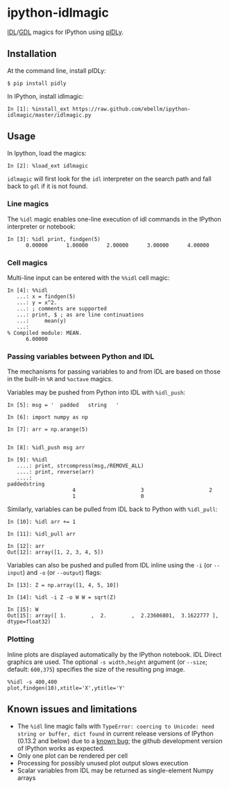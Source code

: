 ipython-idlmagic
================

[IDL](http://www.exelisvis.com/ProductsServices/IDL.aspx)/[GDL](http://gnudatalanguage.sourceforge.net/) magics for IPython using [pIDLy](https://github.com/anthonyjsmith/pIDLy).

## Installation

At the command line, install pIDLy:

    $ pip install pidly

In IPython, install idlmagic:

    In [1]: %install_ext https://raw.github.com/ebellm/ipython-idlmagic/master/idlmagic.py
    
## Usage

In Ipython, load the magics:

    In [2]: %load_ext idlmagic
   
`idlmagic` will first look for the `idl` interpreter on the search path and fall back to `gdl` if it is not found.

### Line magics

The `%idl` magic enables one-line execution of idl commands in the IPython interpreter or notebook:

```
In [3]: %idl print, findgen(5)
      0.00000      1.00000      2.00000      3.00000      4.00000
```

### Cell magics

Multi-line input can be entered with the `%%idl` cell magic:

```
In [4]: %%idl
   ...: x = findgen(5)
   ...: y = x^2.
   ...: ; comments are supported
   ...: print, $ ; as are line continuations
   ...:     mean(y)
   ...:
% Compiled module: MEAN.
      6.00000
```

### Passing variables between Python and IDL

The mechanisms for passing variables to and from IDL are based on those in the built-in `%R` and `%octave` magics.

Variables may be pushed from Python into IDL with `%idl_push`:

```
In [5]: msg = '  padded   string   '

In [6]: import numpy as np

In [7]: arr = np.arange(5)


In [8]: %idl_push msg arr

In [9]: %%idl
   ....: print, strcompress(msg,/REMOVE_ALL)
   ....: print, reverse(arr)
   ....:
paddedstring
                     4                     3                     2
                     1                     0
```

Similarly, variables can be pulled from IDL back to Python with `%idl_pull`:

```
In [10]: %idl arr += 1

In [11]: %idl_pull arr

In [12]: arr
Out[12]: array([1, 2, 3, 4, 5])
```

Variables can also be pushed and pulled from IDL inline using the `-i` (or ``--input``) and `-o` (or `--output`) flags:

```
In [13]: Z = np.array([1, 4, 5, 10])

In [14]: %idl -i Z -o W W = sqrt(Z)

In [15]: W
Out[15]: array([ 1.        ,  2.        ,  2.23606801,  3.1622777 ], dtype=float32)
```

### Plotting

Inline plots are displayed automatically by the IPython notebook.  IDL Direct graphics are used.  The optional `-s width,height` argument (or `--size`; default: `600,375`) specifies the size of the resulting png image.

```
%%idl -s 400,400
plot,findgen(10),xtitle='X',ytitle='Y'
```


## Known issues and limitations

* The `%idl` line magic fails with `TypeError: coercing to Unicode: need string or buffer, dict found` in current release versions of IPython (0.13.2 and below) due to a [known bug](http://stackoverflow.com/questions/14574434/unicode-error-with-ipython-rmagic-r-seems-to-work-but-not-r-fully); the github development version of IPython works as expected.
* Only one plot can be rendered per cell
* Processing for possibly unused plot output slows execution
* Scalar variables from IDL may be returned as single-element Numpy arrays